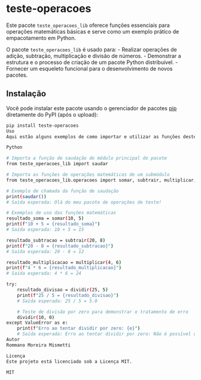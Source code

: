 # teste-operacoes

Este pacote `teste_operacoes_lib` oferece funções essenciais para operações matemáticas básicas e serve como um exemplo prático de empacotamento em Python.

O pacote `teste_operacoes_lib` é usado para:
	- Realizar operações de adição, subtração, multiplicação e divisão de números.
	- Demonstrar a estrutura e o processo de criação de um pacote Python distribuível.
	- Fornecer um esqueleto funcional para o desenvolvimento de novos pacotes.

## Instalação

Você pode instalar este pacote usando o gerenciador de pacotes [pip](https://pip.pypa.io/en/stable/) diretamente do PyPI (após o upload):

```bash
pip install teste-operacoes
Uso
Aqui estão alguns exemplos de como importar e utilizar as funções deste pacote:

Python

# Importa a função de saudação do módulo principal do pacote
from teste_operacoes_lib import saudar

# Importa as funções de operações matemáticas de um submódulo
from teste_operacoes_lib.operacoes import somar, subtrair, multiplicar, dividir

# Exemplo de chamada da função de saudação
print(saudar())
# Saída esperada: Olá do meu pacote de operações de teste!

# Exemplos de uso das funções matemáticas
resultado_soma = somar(10, 5)
print(f"10 + 5 = {resultado_soma}")
# Saída esperada: 10 + 5 = 15

resultado_subtracao = subtrair(20, 8)
print(f"20 - 8 = {resultado_subtracao}")
# Saída esperada: 20 - 8 = 12

resultado_multiplicacao = multiplicar(4, 6)
print(f"4 * 6 = {resultado_multiplicacao}")
# Saída esperada: 4 * 6 = 24

try:
    resultado_divisao = dividir(25, 5)
    print(f"25 / 5 = {resultado_divisao}")
    # Saída esperada: 25 / 5 = 5.0

    # Teste de divisão por zero para demonstrar o tratamento de erro
    dividir(10, 0)
except ValueError as e:
    print(f"Erro ao tentar dividir por zero: {e}")
    # Saída esperada: Erro ao tentar dividir por zero: Não é possível dividir por zero.
Autor
Rommano Moreira Mismetti

Licença
Este projeto está licenciado sob a Licença MIT.

MIT